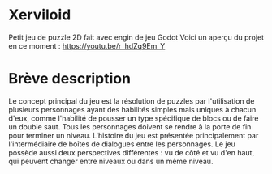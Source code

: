 # Xerviloid
Petit jeu de puzzle 2D fait avec engin de jeu Godot
Voici un aperçu du projet en ce moment : https://youtu.be/r_hdZq9Em_Y

# Brève description
Le concept principal du jeu est la résolution de puzzles par l'utilisation de plusieurs personnages ayant des habilités simples
mais uniques à chacun d'eux, comme l'habilité de pousser un type spécifique de blocs ou de faire un double saut. Tous les personnages
doivent se rendre à la porte de fin pour terminer un niveau. L'histoire du jeu est présentée principalement par l'intermédiaire
de boîtes de dialogues entre les personnages. Le jeu possède aussi deux perspectives différentes : vu de côté et vu d'en haut, qui
peuvent changer entre niveaux ou dans un même niveau.
